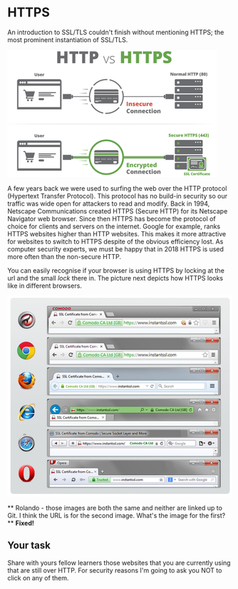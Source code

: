 # HTTPS

An introduction to SSL/TLS couldn't finish without mentioning HTTPS; the most prominent instantiation of SSL/TLS. 

![GitHub Logo](./images/http-vs-https.png)
<!---
(source: https://www.instantssl.com/images/http-vs-https.png)
-->

A few years back we were used to surfing the web over the HTTP protocol (Hypertext Transfer Protocol). This protocol has no build-in security so our traffic was wide open for attackers to read and modify. Back in 1994, Netscape Communications created HTTPS (Secure HTTP) for its Netscape Navigator web browser. Since then HTTPS has become the protocol of choice for clients and servers on the internet. Google for example, ranks HTTPS websites higher than HTTP websites.  This makes it more attractive for websites to switch to HTTPS despite of the obvious efficiency lost. As computer security experts, we must be happy that in 2018 HTTPS is used more often than the non-secure HTTP. 

You can easily recognise if your browser is using HTTPS by locking at the url and the small *lock* there in. The picture next depicts how HTTPS looks like in different browsers.

![GitHub Logo](./images/https-browsers.png)
<!---
(source: https://www.instantssl.com/images/https-browsers.png)  
-->

** Rolando - those images are both the same and neither are linked up to Git.  I think the URL is for the second image.  What's the image for the first?** **Fixed!**

## Your task 

Share with yours fellow learners those websites that you are currently using that are still over HTTP. For security reasons I'm going to ask you NOT to click on any of them. 